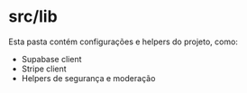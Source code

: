 # src/lib

Esta pasta contém configurações e helpers do projeto, como:
- Supabase client
- Stripe client
- Helpers de segurança e moderação 